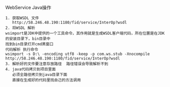 WebService Java操作
```text
1. 获取WSDL 文件
   http://58.246.48.190:1180/fid/service/InterOp?wsdl
2. 将WSDL 解析
wsimport是JDK中提供的一个工具命令，其作用就是生成WSDL客户端代码，所在位置是在JDK的安装目录下，bin目录中
找到bin目录打开cmd黑窗口
代码解析 执行命令
wsimport -s D:\ -encoding utf8 -keep -p com.ws.stub -Xnocompile http://58.246.48.190:1180/fid/service/InterOp?wsdl
3. 解析好的文件要注意存放路径  路径错误会导致解析不到
4. java代码拷贝到项目里面
   必须全路径拷贝到java目录下面
   直接在生成好的代码里找自己的方法调用
```













































































































